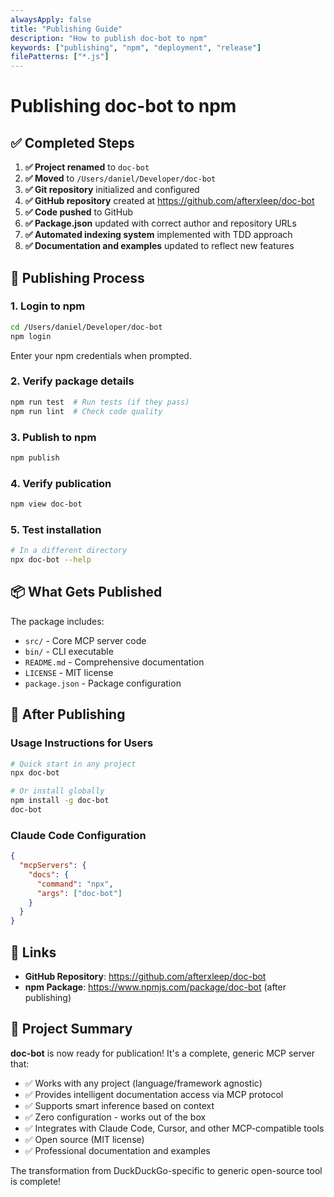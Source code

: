 ```yaml
---
alwaysApply: false
title: "Publishing Guide"
description: "How to publish doc-bot to npm"
keywords: ["publishing", "npm", "deployment", "release"]
filePatterns: ["*.js"]
---
```


# Publishing doc-bot to npm

## ✅ Completed Steps

1. **✅ Project renamed** to `doc-bot`
2. **✅ Moved** to `/Users/daniel/Developer/doc-bot`
3. **✅ Git repository** initialized and configured
4. **✅ GitHub repository** created at https://github.com/afterxleep/doc-bot
5. **✅ Code pushed** to GitHub
6. **✅ Package.json** updated with correct author and repository URLs
7. **✅ Automated indexing system** implemented with TDD approach
8. **✅ Documentation and examples** updated to reflect new features

## 🚀 Publishing Process

### 1. Login to npm
```bash
cd /Users/daniel/Developer/doc-bot
npm login
```
Enter your npm credentials when prompted.

### 2. Verify package details
```bash
npm run test  # Run tests (if they pass)
npm run lint  # Check code quality
```

### 3. Publish to npm
```bash
npm publish
```

### 4. Verify publication
```bash
npm view doc-bot
```

### 5. Test installation
```bash
# In a different directory
npx doc-bot --help
```

## 📦 What Gets Published

The package includes:
- `src/` - Core MCP server code
- `bin/` - CLI executable
- `README.md` - Comprehensive documentation
- `LICENSE` - MIT license
- `package.json` - Package configuration

## 🎯 After Publishing

### Usage Instructions for Users
```bash
# Quick start in any project
npx doc-bot

# Or install globally
npm install -g doc-bot
doc-bot
```

### Claude Code Configuration
```json
{
  "mcpServers": {
    "docs": {
      "command": "npx",
      "args": ["doc-bot"]
    }
  }
}
```

## 🔗 Links

- **GitHub Repository**: https://github.com/afterxleep/doc-bot
- **npm Package**: https://www.npmjs.com/package/doc-bot (after publishing)

## 🎉 Project Summary

**doc-bot** is now ready for publication! It's a complete, generic MCP server that:

- ✅ Works with any project (language/framework agnostic)
- ✅ Provides intelligent documentation access via MCP protocol
- ✅ Supports smart inference based on context
- ✅ Zero configuration - works out of the box
- ✅ Integrates with Claude Code, Cursor, and other MCP-compatible tools
- ✅ Open source (MIT license)
- ✅ Professional documentation and examples

The transformation from DuckDuckGo-specific to generic open-source tool is complete!